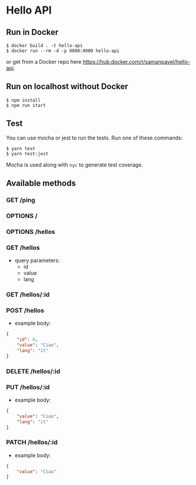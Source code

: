 # Hello API

## Run in Docker

```
$ docker build . -t hello-api
$ docker run --rm -d -p 8080:4000 hello-api
```

or get from a Docker repo here https://hub.docker.com/r/samanpavel/hello-api.

## Run on localhost without Docker

```
$ npm install
$ npm run start
```

## Test

You can use mocha or jest to run the tests. Run one of these commands:

```
$ yarn test
$ yarn test:jest
```

Mocha is used along with `nyc` to generate test coverage.

## Available methods

### GET /ping

### OPTIONS /

### OPTIONS /hellos

### GET /hellos

- query parameters:
  - id
  - value
  - lang

### GET /hellos/:id

### POST /hellos

- example body:

```json
{
    "id": 6,
    "value": "Ciao",
    "lang": "it"
}
```

### DELETE /hellos/:id

### PUT /hellos/:id

- example body:

```json
{
    "value": "Ciao",
    "lang": "it"
}
```

### PATCH /hellos/:id

- example body:

```json
{
    "value": "Ciao"
}
```
